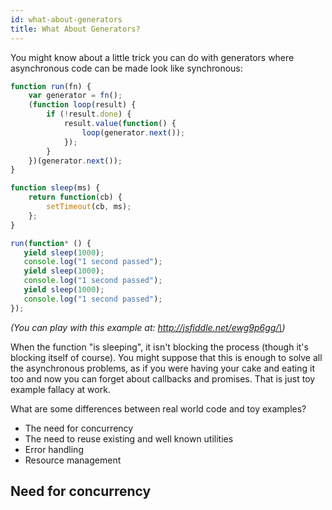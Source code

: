 ```yaml
---
id: what-about-generators
title: What About Generators?
---
```


You might know about a little trick you can do with generators where asynchronous code can be made look like synchronous:

```js
function run(fn) {
    var generator = fn();
    (function loop(result) {
        if (!result.done) {
            result.value(function() {
                loop(generator.next());
            });
        }
    })(generator.next());
}

function sleep(ms) {
    return function(cb) {
        setTimeout(cb, ms);
    };
}

run(function* () {
   yield sleep(1000);
   console.log("1 second passed");
   yield sleep(1000);
   console.log("1 second passed");
   yield sleep(1000);
   console.log("1 second passed");
});
```

*\(You can play with this example at: http://jsfiddle.net/ewg9p6gg/\)*

When the function "is sleeping", it isn't blocking the process (though it's blocking itself of course). You might suppose that this is enough to solve all the asynchronous problems, as if you were having your cake and eating it too and now you can forget about callbacks and promises. That is just toy example fallacy at work.

What are some differences between real world code and toy examples?

 - The need for concurrency
 - The need to reuse existing and well known utilities
 - Error handling
 - Resource management

## Need for concurrency



